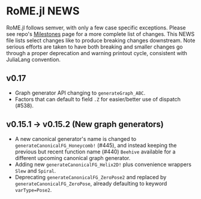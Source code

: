 # RoME.jl NEWS

RoME.jl follows semver, with only a few case specific exceptions.  Please see repo's [Milestones](https://github.com/JuliaRobotics/RoME.jl/milestones?state=closed) page for a more complete list of changes.  This NEWS file lists select changes like to produce breaking changes downstream.  Note serious efforts are taken to have both breaking and smaller changes go through a proper deprecation and warning printout cycle, consistent with JuliaLang convention.

## v0.17

- Graph generator API changing to `generateGraph_ABC`.
- Factors that can default to field `.Z` for easier/better use of dispatch (#538).

## v0.15.1 -> v0.15.2 (New graph generators)

- A new canonical generator's name is changed to `generateCanonicalFG_Honeycomb!` (#445), and instead keeping the previous but recent function name (#440) `Beehive` available for a different upcoming canonical graph generator.
- Adding new `generateCanonicalFG_Helix2D!` plus convenience wrappers `Slew` and `Spiral`.
- Deprecating `generateCanonicalFG_ZeroPose2` and replaced by `generateCanonicalFG_ZeroPose`, already defaulting to keyword `varType=Pose2`.

